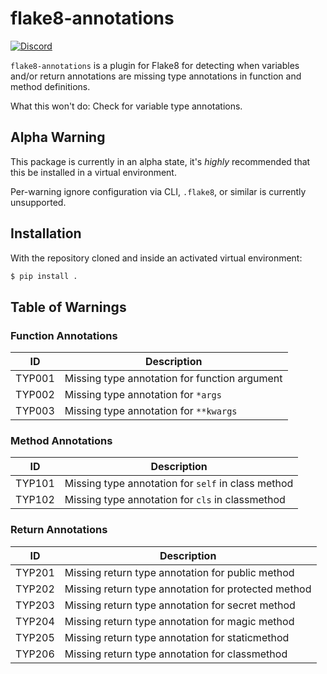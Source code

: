 # flake8-annotations
[![Discord](https://discordapp.com/api/guilds/267624335836053506/embed.png)](https://discord.gg/2B963hn)

`flake8-annotations` is a plugin for Flake8 for detecting when variables and/or return annotations are missing type annotations in function and method definitions.

What this won't do: Check for variable type annotations.

## Alpha Warning
This package is currently in an alpha state, it's *highly* recommended that this be installed in a virtual environment.

Per-warning ignore configuration via CLI, `.flake8`, or similar is currently unsupported.

## Installation

With the repository cloned and inside an activated virtual environment:

```bash
$ pip install .
```

## Table of Warnings
### Function Annotations
| ID     | Description                                   |
|--------|-----------------------------------------------|
| TYP001 | Missing type annotation for function argument |
| TYP002 | Missing type annotation for `*args`           |
| TYP003 | Missing type annotation for `**kwargs`        |

### Method Annotations
| ID     | Description                                        |
|--------|----------------------------------------------------|
| TYP101 | Missing type annotation for `self` in class method |
| TYP102 | Missing type annotation for `cls` in classmethod   |

### Return Annotations
| ID     | Description                                         |
|--------|-----------------------------------------------------|
| TYP201 | Missing return type annotation for public method    |
| TYP202 | Missing return type annotation for protected method |
| TYP203 | Missing return type annotation for secret method    |
| TYP204 | Missing return type annotation for magic method     |
| TYP205 | Missing return type annotation for staticmethod     |
| TYP206 | Missing return type annotation for classmethod      |